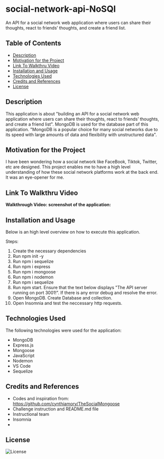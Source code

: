 # social-network-api-NoSQl
An API for a social network web application where users can share their thoughts, react to friends’ thoughts, and create a friend list.

## Table of Contents

- [Description](#description)
- [Motivation for the Project](#motivation-for-the-project)
- [Link To Walkthru Video](#link-to-walkthru-video)
- [Installation and Usage](#installation-and-usage)
- [Technologies Used](#technologies-used)
- [Credits and References](#credits-and-references)
- [License](#license)

## Description

This application is about "building an API for a social network web application where users can share their thoughts, react to friends’ thoughts, and create a friend list". 
MongoDB is used for the database part of this application. "MongoDB is a popular choice for many social networks due to its speed with large amounts of data and flexibility with unstructured data". 

## Motivation for the Project

I have been wondering how a social network like FaceBook, Tiktok, Twitter, etc are designed. This project enables me to have a high level understanding of how these social network platforms work at the back end. It was an eye-opener for me.


## Link To Walkthru Video

**Walkthrough Video:** 
**screenshot of the application:** 

## Installation and Usage

Below is an high level overview on how to execute this application.

Steps:
1.  Create the necessary dependencies
2.	Run npm init -y
3.	Run npm i sequelize
4.	Run npm i express
5.	Run npm i mongoose
6.	Run npm i nodemon
7.	Run npm i sequelize
8.	Run npm start. Ensure that the text below displays "The API server running on port 3001!". If there is any error debug and resolve the error.
9.	Open MongoDB. Create Database and collection.
10.	Open Insomnia and test the neccessary http requests.


## Technologies Used
The following technologies were used for the application:
- MongoDB
- Express.js
- Mongoose
- JavaScript
- Nodemon
- VS Code
- Sequelize

## Credits and References
- Codes and inspiration from: https://github.com/cynthiamory/TheSocialMongoose
- Challenge instruction and README.md file
- Instructional team
- Insomnia
- 
  
## License

![License](https://img.shields.io/badge/License-MIT-9cf.svg)

